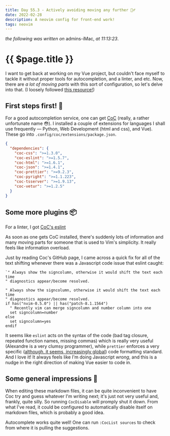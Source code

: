 ```yaml
---
title: Day 55.3 - Actively avoiding moving any further 🤹‍♂️
date: 2022-02-28
description: A neovim config for front-end work!
tags: neovim
---
```


*the following was written on* admins-iMac, *at 11:13:23*.

# {{ $page.title }}

I want to get back at working on my Vue project, but couldn't face myself to tackle it without proper tools for autocompletion, and a linter, and etc. Now, there are _a lot of moving parts_ with this sort of configuration, so let's delve into that. (I loosely followed [this resource!](https://morioh.com/p/e472c4057aeb))

## First steps first! 🐾

For a good autocompletion service, one can get [CoC](https://github.com/neoclide/coc.nvim) (really, a rather unfortunate name 😳). I installed a couple of extensions for languages I shall use frequently — Python, Web Development (html and css), and Vue). These go into `.config/coc/extensions/package.json`.

```json
{
  "dependencies": {
    "coc-css": ">=1.3.0",
    "coc-eslint": ">=1.5.7",
    "coc-html": ">=1.6.1",
    "coc-json": ">=1.4.1",
    "coc-prettier": ">=9.2.3",
    "coc-pyright": ">=1.1.223",
    "coc-tsserver": ">=1.9.13",
    "coc-vetur": ">=1.2.5"
  }
}
```

## Some more plugins 📦

For a linter, I got [CoC's eslint](https://github.com/neoclide/coc-eslint)

As soon as one gets CoC installed, there's suddenly lots of information and many moving parts for someone that is used to Vim's simplicity. It really feels like information overload.

Just by reading Coc's GitHub page, I came across a quick fix for all of the text shifting whenever there was a Javascript code issue that eslint caught:

```
`" Always show the signcolumn, otherwise it would shift the text each time
" diagnostics appear/become resolved.

" Always show the signcolumn, otherwise it would shift the text each time
" diagnostics appear/become resolved.
if has("nvim-0.5.0") || has("patch-8.1.1564")
  " Recently vim can merge signcolumn and number column into one
  set signcolumn=number
else
  set signcolumn=yes
endif
```

It seems like `eslint` acts on the syntax of the code (bad tag closure, repeated function names, missing commas) which is really very useful (Alexandre is a very clumsy programmer), while `prettier` enforces a very specific ([although, it seems, increasingly global](https://prettier.io/docs/en/why-prettier.html#ride-the-hype-train)) code formatting standard. And I love it! It always feels like I'm doing Javascript *wrong*, and this is a nudge in the right direction of making Vue easier to code in.

## Some general impressions 🧩

When editing these markdown files, it can be quite inconvenient to have Coc try and guess whatever I'm writing next; it's just not very useful and, frankly, quite silly. So running `CocDisable` will promply shut it down. From what I've read, it could be configured to automatically disable itself on markdown files, which is probably a good idea.

Autocomplete works quite well! One can run `:CocList sources` to check from where it is pulling the suggestions.

<FetchComments :title=$frontmatter.title />
<PostComments :title=$frontmatter.title />
